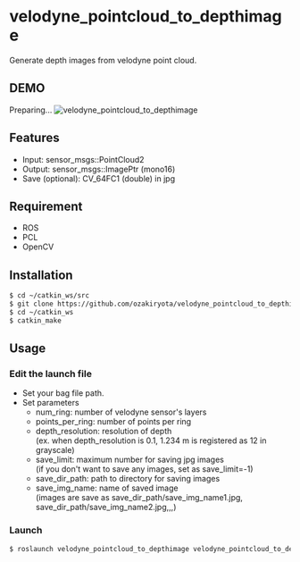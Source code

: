# velodyne_pointcloud_to_depthimage
Generate depth images from velodyne point cloud.
## DEMO
Preparing...
![velodyne_pointcloud_to_depthimage](https://user-images.githubusercontent.com/37431972/85519804-04528a80-b63d-11ea-9445-fff72af9715f.png)
## Features
* Input: sensor_msgs::PointCloud2
* Output: sensor_msgs::ImagePtr (mono16)
* Save (optional): CV_64FC1 (double) in jpg
## Requirement
* ROS
* PCL
* OpenCV
## Installation
```bash
$ cd ~/catkin_ws/src
$ git clone https://github.com/ozakiryota/velodyne_pointcloud_to_depthimage
$ cd ~/catkin_ws
$ catkin_make
```
## Usage
### Edit the launch file
* Set your bag file path.
* Set parameters
  * num_ring: number of velodyne sensor's layers
  * points_per_ring: number of points per ring
  * depth_resolution: resolution of depth  
  (ex. when depth_resolution is 0.1, 1.234 m is registered as 12 in grayscale)
  * save_limit: maximum number for saving jpg images  
  (if you don't want to save any images, set as save_limit=-1)
  * save_dir_path: path to directory for saving images
  * save_img_name: name of saved image  
  (images are save as save_dir_path/save_img_name1.jpg, save_dir_path/save_img_name2.jpg,,,)
### Launch
```bash
$ roslaunch velodyne_pointcloud_to_depthimage velodyne_pointcloud_to_depthimage.launch
```
